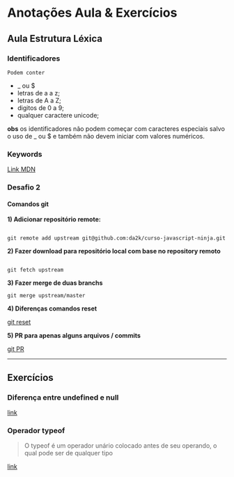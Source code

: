 # Anotações Aula & Exercícios

## **Aula Estrutura Léxica**

### Identificadores

`Podem conter`

- \_ ou $
- letras de a a z;
- letras de A a Z;
- digitos de 0 a 9;
- qualquer caractere unicode;

**obs** os identificadores não podem começar com caracteres especiais salvo o uso de \_ ou $ e também não devem iniciar com valores numéricos.

### Keywords

[Link MDN](https://developer.mozilla.org/pt-BR/docs/Web/JavaScript/Reference/Lexical_grammar#palavras-chave)

### Desafio 2

#### Comandos git

**1) Adicionar repositório remote:**

```

git remote add upstream git@github.com:da2k/curso-javascript-ninja.git

```

**2) Fazer download para repositório local com base no repository remoto**

```

git fetch upstream

```

**3) Fazer merge de duas branchs**

```
git merge upstream/master

```

**4) Diferenças comandos reset**

[git reset](https://stackoverflow.com/questions/3528245/whats-the-difference-between-git-reset-mixed-soft-and-hard#:~:text=%2D%2Dsoft%20%3A%20Tells%20Git%20to,be%20altered%20in%20any%20way.&text=%2D%2Dhard%20%3A%20This%20resets%20everything,to%20match%20it%20as%20well.)

**5) PR para apenas alguns arquivos / commits**

[git PR](https://stackoverflow.com/questions/12660839/pull-request-for-only-certain-files-commits)

---

## **Exercícios**

### Diferença entre undefined e null

[link](https://stackoverflow.com/questions/5076944/what-is-the-difference-between-null-and-undefined-in-javascript)

### Operador typeof

> O typeof é um operador unário colocado antes de seu operando, o qual pode ser de qualquer tipo

[link](http://devfuria.com.br/javascript/typeof/)
